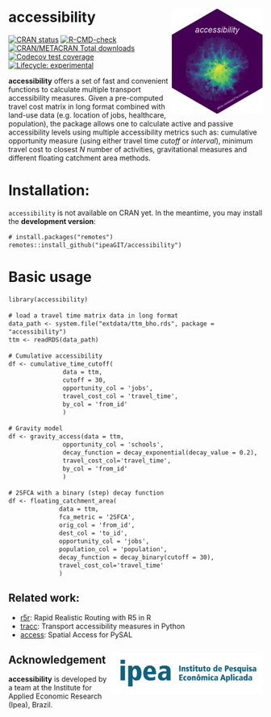 # accessibility <img align="right" src="man/figures/logo.png?raw=true" alt="logo" width="180">

[![CRAN
status](https://www.r-pkg.org/badges/version/accessibility)](https://CRAN.R-project.org/package=accessibility) [![R-CMD-check](https://github.com/ipeaGIT/accessibility/workflows/R-CMD-check/badge.svg)](https://github.com/ipeaGIT/accessibility/actions) [![CRAN/METACRAN Total
   downloads](http://cranlogs.r-pkg.org/badges/grand-total/accessibility?color=yellow)](https://CRAN.R-project.org/package=accessibility) [![Codecov test coverage](https://codecov.io/gh/ipeaGIT/accessibility/branch/main/graph/badge.svg)](https://app.codecov.io/gh/ipeaGIT/accessibility?branch=main) [![Lifecycle: experimental](https://img.shields.io/badge/lifecycle-experimental-orange.svg)](https://lifecycle.r-lib.org/articles/stages.html) 


**accessibility** offers a set of fast and convenient functions to calculate multiple transport accessibility measures. Given a pre-computed travel cost matrix in long format combined with land-use data (e.g. location of jobs, healthcare, population), the package allows one to calculate active and passive accessibility levels using multiple accessibility metrics such as: cumulative opportunity measure (using either travel time *cutoff* or *interval*), minimum travel cost to closest *N* number of activities, gravitational measures and different floating catchment area methods.

# Installation:

`accessibility` is not available on CRAN yet. In the meantime, you may install the **development version**:

    # install.packages("remotes")
    remotes::install_github("ipeaGIT/accessibility")


# Basic usage

```
library(accessibility)

# load a travel time matrix data in long format
data_path <- system.file("extdata/ttm_bho.rds", package = "accessibility")
ttm <- readRDS(data_path)
 
# Cumulative accessibility
df <- cumulative_time_cutoff(
               data = ttm,
               cutoff = 30,
               opportunity_col = 'jobs',
               travel_cost_col = 'travel_time',
               by_col = 'from_id'
               )

# Gravity model
df <- gravity_access(data = ttm,
               opportunity_col = 'schools',
               decay_function = decay_exponential(decay_value = 0.2),
               travel_cost_col='travel_time',
               by_col = 'from_id'
               )
                       
# 2SFCA with a binary (step) decay function
df <- floating_catchment_area(
              data = ttm,
              fca_metric = '2SFCA',
              orig_col = 'from_id',
              dest_col = 'to_id',
              opportunity_col = 'jobs',
              population_col = 'population',
              decay_function = decay_binary(cutoff = 30),
              travel_cost_col='travel_time'
              )
```

## Related work:

-   [r5r](https://github.com/ipeaGIT/r5r): Rapid Realistic Routing with R5 in R
-   [tracc](https://github.com/jamaps/tracc): Transport accessibility measures in Python
-   [access](https://access.readthedocs.io/en/latest/): Spatial Access for PySAL


## Acknowledgement <a href="https://www.ipea.gov.br"><img src="man/figures/ipea_logo.png" alt="IPEA" align="right" width="300"/></a>

**accessibility** is developed by a team at the Institute for Applied Economic Research (Ipea), Brazil.

